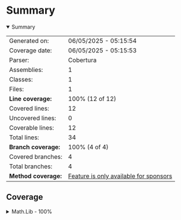 # Summary
<details open><summary>Summary</summary>

|||
|:---|:---|
| Generated on: | 06/05/2025 - 05:15:54 |
| Coverage date: | 06/05/2025 - 05:15:53 |
| Parser: | Cobertura |
| Assemblies: | 1 |
| Classes: | 1 |
| Files: | 1 |
| **Line coverage:** | 100% (12 of 12) |
| Covered lines: | 12 |
| Uncovered lines: | 0 |
| Coverable lines: | 12 |
| Total lines: | 34 |
| **Branch coverage:** | 100% (4 of 4) |
| Covered branches: | 4 |
| Total branches: | 4 |
| **Method coverage:** | [Feature is only available for sponsors](https://reportgenerator.io/pro) |

</details>

## Coverage
<details><summary>Math.Lib - 100%</summary>

|**Name**|**Line**|**Branch**|
|:---|---:|---:|
|**Math.Lib**|**100%**|**100%**|
|Math.Lib.Rooter|100%|100%|

</details>
